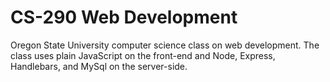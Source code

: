 # CS-290 Web Development

Oregon State University computer science class on web development. The class uses plain JavaScript on the front-end and Node, Express, Handlebars, and MySql on the server-side.
